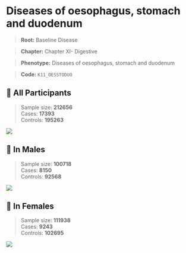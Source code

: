 # Diseases of oesophagus, stomach and duodenum

> **Root:** Baseline Disease  

> **Chapter:** Chapter XI- Digestive  

> **Phenotype:** Diseases of oesophagus, stomach and duodenum  

> **Code:** `K11_OESSTODUO`

## 🧪 All Participants  
> Sample size: **212656**  
> Cases: **17393**  
> Controls: **195263**
<img src="/Disease/Figures/ALL/Baseline/K11_OESSTODUO.png"/>
<CsvTable src="/Disease/Data/ALL/Baseline/LG_K11_OESSTODUO.csv" label="🔍 View full results" />

## 👨 In Males  
> Sample size: **100718**  
> Cases: **8150**  
> Controls: **92568**
<img src="/Disease/Figures/Male/Baseline/K11_OESSTODUO.png"/>
<CsvTable src="/Disease/Data/Male/Baseline/LG_K11_OESSTODUO.csv" label="🔍 View full results" />

## 👩 In Females  
> Sample size: **111938**  
> Cases: **9243**  
> Controls: **102695**
<img src="/Disease/Figures/Female/Baseline/K11_OESSTODUO.png"/>
<CsvTable src="/Disease/Data/Female/Baseline/LG_K11_OESSTODUO.csv" label="🔍 View full results" />

